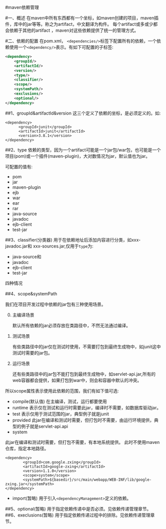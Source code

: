#maven依赖管理

#一、概述
在maven中所有东西都有一个坐标，如maven创建的项目，maven插件，库中的jar等等。称之为artifact，中文翻译为构件。
每个artifact或多或少都会依赖于其他的artifact ，maven对这些依赖提供了统一的管理方式。

#二、依赖的配置
在pom.xml， `<dependencies/>`标签下配置所有的依赖，一个依赖使用一个`<dependency/>`表示。有如下可配置的子标签:

~~~xml
<dependency>
	<groupId/>
    <artifactId/>
    <version/>
    <type/>
    <classifier/>
    <scope/>
    <systemPath/>
    <exclusions/>
    <optional/>
</dependency>
~~~

##1、groupId&artifactId&version
这三个定义了依赖的坐标，是必须定义的。如:

~~~
<dependency>
      <groupId>junit</groupId>
      <artifactId>junit</artifactId>
      <version>3.8.1</version>
</dependency>
~~~

##2、type
依赖的类型，因为一个artifact可能是一个jar包/war包，也可能是一个项目(pom)或一个插件(maven-plugin)，大对数情况为jar，默认值也为jar。

可配置的值有:

- pom	
- jar	
- maven-plugin	
- ejb	
- war	
- ear	
- rar
- java-source
- javadoc	
- ejb-client	
- test-jar

##3、classifier(分类器)
用于在依赖地址后添加内容进行分类，如xxx-javadoc.jar和
xxx-sources.jar,仅用于`type`为:

- java-source和
- javadoc
- ejb-client
- test-jar

四种情况

##4、scope&systemPath

我们在项目开发过程中依赖的jar包有三种使用场景。

0. 主编译场景

	默认所有依赖的jar必须存放在类路径中，不然无法通过编译。

0. 测试场景

	有些类路径中的jar仅在测试时使用，不需要打包到最终生成物中，如junit这中测试时需要的jar包。

0. 运行场景

	还有些类路径中的jar包不能打包到最终生成物中，如servlet-api.jar,所有的web容器都会提供，如果打包到war中，则会和容器中默认的冲突。

所以scope属性表示使用此依赖的范围，我们有如下值可选:

- compile(默认值)
	在主编译，测试，运行都要使用
- runtime
	表示仅在测试和运行时需要此jar，编译时不需要，如数据库驱动jar。
- test
	表示仅用于测试范围的jar，典型例子就是junit
- provided
此jar在编译和测试时需要，但打包时不需要，由运行环境提供，典型的例子就是servlet-api.api
- system

此jar在编译和测试时需要，但打包不需要，有本地系统提供。
此时不使用maven仓库，指定本地路径。

~~~
<dependency>
		<groupId>com.google.zxing</groupId>
		<artifactId>google-zxing</artifactId>
		<version>1.1.0</version>
		<scope>system</scope>
		<systemPath>${basedir}/src/main/webapp/WEB-INF/lib/google-zxing.jar</systemPath>
</dependency>
~~~

- import(暂略)
用于引入`<dependencyManagement>`定义的依赖。

##5、optional(暂略)
用于指定依赖传递中是否必须。见依赖传递管理章节。
##6、execlusions(暂略)
用于指定依赖传递过程中的排除。见依赖传递管理章节。

